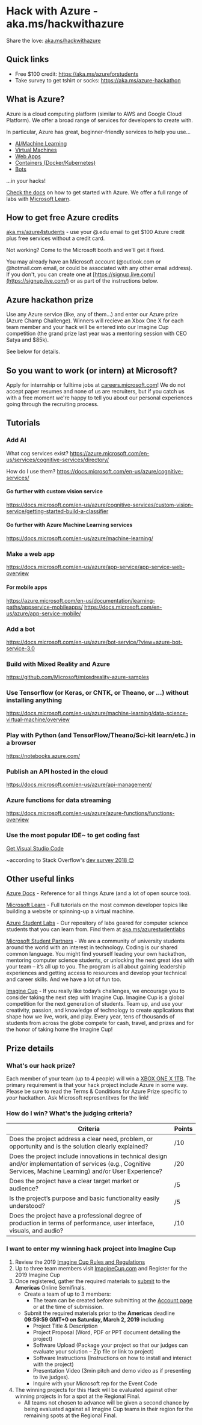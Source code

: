 # Hack with Azure - aka.ms/hackwithazure
Share the love: [aka.ms/hackwithazure](https://aka.ms/hackwithazure)

## Quick links
- Free $100 credit: https://aka.ms/azureforstudents
- Take survey to get tshirt or socks: https://aka.ms/azure-hackathon

## What is Azure?
Azure is a cloud computing platform (similar to AWS and Google Cloud Platform). We offer a broad range of services for developers to create with. 

In particular, Azure has great, beginner-friendly services to help you use...
- [AI/Machine Learning](https://azure.microsoft.com/en-us/overview/ai-platform/)
- [Virtual Machines](https://docs.microsoft.com/en-us/azure/virtual-machines/)
- [Web Apps](https://docs.microsoft.com/en-us/azure/app-service/)
- [Containers (Docker/Kubernetes)](https://docs.microsoft.com/en-us/azure/aks/)
- [Bots](https://docs.microsoft.com/en-us/azure/bot-service/?view=azure-bot-service-4.0)

...in your hacks! 

[Check the docs](https://docs.microsoft.com/en-us/azure/#pivot=get-started&panel=get-started1) on how to get started with Azure. We offer a full range of labs with [Microsoft Learn](https://docs.microsoft.com/en-us/learn/).

## How to get free Azure credits
[aka.ms/azure4students](https://aka.ms/azure4students) - use your @<yourschool>.edu email to get $100 Azure credit plus free services  without a credit card.
  
Not working? Come to the Microsoft booth and we'll get it fixed.

You may already have an Microsoft account (@outlook.com or @hotmail.com email, or could be associated with any other email address). If you don't, you can create one at [https://signup.live.com/](https://signup.live.com/) or as part of the instructions below.

## Azure hackathon prize
Use any Azure service (like, any of them...) and enter our Azure prize (Azure Champ Challenge). Winners will recieve an Xbox One X for each team member and your hack will be entered into our Imagine Cup competition (the grand prize last year was a mentoring session with CEO Satya and $85k).

See below for details.

## So you want to work (or intern) at Microsoft?
Apply for internship or fulltime jobs at [careers.microsoft.com](careers.microsoft.com)!
We do not accept paper resumes and none of us are recruiters, but if you catch us with a free moment we're happy to tell you about our personal experiences going through the recruiting process.

## Tutorials
### Add AI
What cog services exist? https://azure.microsoft.com/en-us/services/cognitive-services/directory/ 

How do I use them? https://docs.microsoft.com/en-us/azure/cognitive-services/

#### Go further with custom vision service
https://docs.microsoft.com/en-us/azure/cognitive-services/custom-vision-service/getting-started-build-a-classifier

#### Go further with Azure Machine Learning services
https://docs.microsoft.com/en-us/azure/machine-learning/

### Make a web app
https://docs.microsoft.com/en-us/azure/app-service/app-service-web-overview

#### For mobile apps
https://azure.microsoft.com/en-us/documentation/learning-paths/appservice-mobileapps/
https://docs.microsoft.com/en-us/azure/app-service-mobile/

### Add a bot
https://docs.microsoft.com/en-us/azure/bot-service/?view=azure-bot-service-3.0

### Build with Mixed Reality and Azure
https://github.com/Microsoft/mixedreality-azure-samples

### Use Tensorflow (or Keras, or CNTK, or Theano, or ...) without installing anything
https://docs.microsoft.com/en-us/azure/machine-learning/data-science-virtual-machine/overview

### Play with Python (and TensorFlow/Theano/Sci-kit learn/etc.) in a browser
https://notebooks.azure.com/

### Publish an API hosted in the cloud
https://docs.microsoft.com/en-us/azure/api-management/

### Azure functions for data streaming
https://docs.microsoft.com/en-us/azure/azure-functions/functions-overview

### Use the most popular IDE~ to get coding fast
[Get Visual Studio Code](https://code.visualstudio.com/?wt.mc_id=DX_841432)

~according to Stack Overflow's [dev survey 2018 😊](https://insights.stackoverflow.com/survey/2018/#technology-most-popular-development-environments)

## Other useful links
[Azure Docs](https://docs.microsoft.com/azure) - Reference for all things Azure (and a lot of open source too).

[Microsoft Learn](https://docs.microsoft.com/learn/) - Full tutorials on the most common developer topics like building a website or spinning-up a virtual machine.

[Azure Student Labs](https://aka.ms/azurestudentlabs) - Our repository of labs geared for computer science students that you can learn from. Find them at [aka.ms/azurestudentlabs](https://aka.ms/azurestudentlabs)

[Microsoft Student Partners](https://imagine.microsoft.com/msp) - We are a community of university students around the world with an interest in technology. Coding is our shared common language. You might find yourself leading your own hackathon, mentoring computer science students, or unlocking the next great idea with your team – it’s all up to you. The program is all about gaining leadership experiences and getting access to resources and develop your technical and career skills. And we have a lot of fun too.

[Imagine Cup](https://imaginecup.microsoft.com/) - If you really like today’s challenges, we encourage you to consider taking the next step with Imagine Cup. Imagine Cup is a global competition for the next generation of students. Team up, and use your creativity, passion, and knowledge of technology to create applications that shape how we live, work, and play. Every year, tens of thousands of students from across the globe compete for cash, travel, and prizes and for the honor of taking home the Imagine Cup!

## Prize details
### What's our hack prize?
Each member of your team (up to 4 people) will win a
[XBOX ONE X 1TB](https://www.xbox.com/en-us/xbox-one-x).
The primary requirement is that your hack project include Azure in some way. Please be sure to read the Terms & Conditions for Azure Prize specific to *your* hackathon. Ask Microsoft representitves for the link!

### How do I win? What's the judging criteria?

| Criteria | Points |
| -------- | ------ |
| Does the project address a clear need, problem, or opportunity and is the solution clearly explained? | /10 |
| Does the project include innovations in technical design and/or implementation of services (e.g., Cognitive Services, Machine Learning) and/or User Experience? | /20 |
| Does the project have a clear target market or audience? | /5 |
| Is the project’s purpose and basic functionality easily understood? | /5 |
| Does the project have a professional degree of production in terms of performance, user interface, visuals, and audio? | /10 |



### I want to enter my winning hack project into Imagine Cup
1.	Review the 2019 [Imagine Cup Rules and Regulations](https://imaginemedia.blob.core.windows.net/content/IC19%20Official%20Rules%20and%20Regulations-ecd22e3bba83.pdf)
2.	Up to three team members visit [ImagineCup.com](http://imaginecup.com) and Register for the 2019 Imagine Cup
3.	Once registered, gather the required materials to [submit](https://imagine.microsoft.com/submission/competition/17773) to the **Americas** Online Semifinals. 
    - Create a team of up to 3 members: 
        - The team can be created before submitting at the [Account page](https://imaginecup.microsoft.com/en-us/account) or at the time of submission. 
    - Submit the required materials prior to the **Americas** deadline **09:59:59 GMT+0 on Saturday, March 2, 2019** including 
        - Project Title & Description
        - Project Proposal (Word, PDF or PPT document detailing the project)
        - Software Upload (Package your project so that our judges can evaluate your solution – Zip file or link to project)
        - Software Instructions (Instructions on how to install and interact with the project)
        - Presentation Video (3min pitch and demo video as if presenting to live judges).
        - Inquire with your Microsoft rep for the Event Code
4.	The winning projects for this Hack will be evaluated against other winning projects in for a spot at the Regional Final.
     - All teams not chosen to advance will be given a second chance by being evaluated against all Imagine Cup teams in their region for the remaining spots at the Regional Final.
